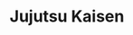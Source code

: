 ---
layout: lecteur.njk
tags : jjk

title : Jujutsu Kaisen
episode : 21
saison : 1
iframe : https://streamtape.com/e/pYjLxwQapjFr3vy/

cc :  VostFr
---